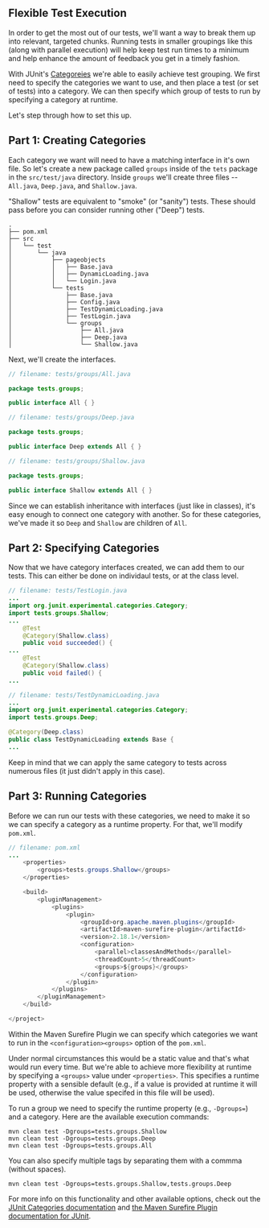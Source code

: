 ## Flexible Test Execution

In order to get the most out of our tests, we'll want a way to break them up into relevant, targeted chunks. Running tests in smaller groupings like this (along with parallel execution) will help keep test run times to a minimum and help enhance the amount of feedback you get in a timely fashion.

With JUnit's [Categoreies](https://github.com/junit-team/junit/wiki/Categories) we're able to easily achieve test grouping. We first need to specify the categories we want to use, and then place a test (or set of tests) into a category. We can then specify which group of tests to run by specifying a category at runtime.

Let's step through how to set this up.

## Part 1: Creating Categories

Each category we want will need to have a matching interface in it's own file. So let's create a new package called `groups` inside of the `tets` package in the `src/test/java` directory. Inside `groups` we'll create three files -- `All.java`, `Deep.java`, and `Shallow.java`.

"Shallow" tests are equivalent to "smoke" (or "sanity") tests. These should pass before you can consider running other ("Deep") tests.

```
.
├── pom.xml
├── src
│   └── test
│       └── java
│           ├── pageobjects
│           │   ├── Base.java
│           │   ├── DynamicLoading.java
│           │   └── Login.java
│           └── tests
│               ├── Base.java
│               ├── Config.java
│               ├── TestDynamicLoading.java
│               ├── TestLogin.java
│               └── groups
│                   ├── All.java
│                   ├── Deep.java
│                   └── Shallow.java
```

Next, we'll create the interfaces.

```java
// filename: tests/groups/All.java

package tests.groups;

public interface All { }

```

```java
// filename: tests/groups/Deep.java

package tests.groups;

public interface Deep extends All { }

```

```java
// filename: tests/groups/Shallow.java

package tests.groups;

public interface Shallow extends All { }

```

Since we can establish inheritance with interfaces (just like in classes), it's easy enough to connect one category with another. So for these categories, we've made it so `Deep` and `Shallow` are children of `All`.

## Part 2: Specifying Categories

Now that we have category interfaces created, we can add them to our tests. This can either be done on individaul tests, or at the class level.

```java
// filename: tests/TestLogin.java
...
import org.junit.experimental.categories.Category;
import tests.groups.Shallow;
...
    @Test
    @Category(Shallow.class)
    public void succeeded() {
...
    @Test
    @Category(Shallow.class)
    public void failed() {
...
```

```java
// filename: tests/TestDynamicLoading.java
...
import org.junit.experimental.categories.Category;
import tests.groups.Deep;

@Category(Deep.class)
public class TestDynamicLoading extends Base {
...
```

Keep in mind that we can apply the same category to tests across numerous files  (it just didn't apply in this case).

## Part 3: Running Categories

Before we can run our tests with these categories, we need to make it so we can specify a category as a runtime property. For that, we'll modify `pom.xml`.

```java
// filename: pom.xml
...
    <properties>
        <groups>tests.groups.Shallow</groups>
    </properties>

    <build>
        <pluginManagement>
            <plugins>
                <plugin>
                    <groupId>org.apache.maven.plugins</groupId>
                    <artifactId>maven-surefire-plugin</artifactId>
                    <version>2.18.1</version>
                    <configuration>
                        <parallel>classesAndMethods</parallel>
                        <threadCount>5</threadCount>
                        <groups>${groups}</groups>
                    </configuration>
                </plugin>
            </plugins>
        </pluginManagement>
    </build>

</project>
```

Within the Maven Surefire Plugin we can specify which categories we want to run in the `<configuration><groups>` option of the `pom.xml`.

Under normal circumstances this would be a static value and that's what would run every time. But we're able to achieve more flexibility at runtime by specifying a `<groups>` value under `<properties>`. This specifies a runtime property with a sensible default (e.g., if a value is provided at runtime it will be used, otherwise the value specifed in this file will be used).

To run a group we need to specify the runtime property (e.g., `-Dgroups=`) and a category.
Here are the available execution commands:

```
mvn clean test -Dgroups=tests.groups.Shallow
mvn clean test -Dgroups=tests.groups.Deep
mvn clean test -Dgroups=tests.groups.All
```

You can also specify multiple tags by separating them with a commma (without spaces).

```
mvn clean test -Dgroups=tests.groups.Shallow,tests.groups.Deep
```

For more info on this functionality and other available options, check out the [JUnit Categories documentation](https://github.com/junit-team/junit/wiki/Categories) and [the Maven Surefire Plugin documentation for JUnit](http://maven.apache.org/surefire/maven-surefire-plugin/examples/junit.html).

